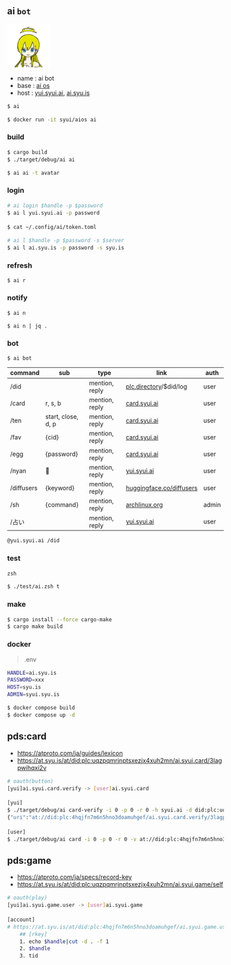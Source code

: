 ## ai `bot`

<img src="./icon/avatar.png" width="100">

- name : ai bot
- base : [ai os](https://git.syui.ai/ai/os)
- host : [yui.syui.ai](https://bsky.app/profile/yui.syui.ai), [ai.syu.is](https://web.syu.is/profile/ai.syu.is)

```sh
$ ai
```

```sh
$ docker run -it syui/aios ai
```

### build

```sh
$ cargo build
$ ./target/debug/ai ai
```

```sh
$ ai ai -t avatar
```

### login

```sh
# ai login $handle -p $password
$ ai l yui.syui.ai -p password

$ cat ~/.config/ai/token.toml
```

```sh
# ai l $handle -p $password -s $server
$ ai l ai.syu.is -p password -s syu.is
```

### refresh

```
$ ai r
```

### notify

```
$ ai n
```

```
$ ai n | jq .
```

### bot

```
$ ai bot
```

|command|sub|type|link|auth|
|---|---|---|---|---|
|/did||mention, reply| [plc.directory](https://plc.directory)/$did/log |user|
|/card|r, s, b|mention, reply| [card.syui.ai](https://card.syui.ai) |user|
|/ten|start, close, d, p|mention, reply| [card.syui.ai](https://card.syui.ai)  |user|
|/fav|{cid}|mention, reply| [card.syui.ai](https://card.syui.ai)  |user|
|/egg|{password}|mention, reply| [card.syui.ai](https://card.syui.ai)  |user|
|/nyan|🍬|mention, reply| [yui.syui.ai](https://yui.syui.ai) |user|
|/diffusers|{keyword}|mention, reply| [huggingface.co/diffusers](https://huggingface.co/docs/diffusers/index) |user|
|/sh|{command}|mention, reply| [archlinux.org](https://wiki.archlinux.org/title/Systemd-nspawn) |admin|
|/占い||mention, reply| [yui.syui.ai](https://yui.syui.ai) |user|

```sh
@yui.syui.ai /did
```

### test

`zsh`

```sh
$ ./test/ai.zsh t
```

### make

```sh
$ cargo install --force cargo-make
$ cargo make build
```

### docker

> .env 

```sh
HANDLE=ai.syu.is
PASSWORD=xxx
HOST=syu.is
ADMIN=syui.syu.is
```

```sh
$ docker compose build
$ docker compose up -d
```

## pds:card

- https://atproto.com/ja/guides/lexicon
- https://at.syu.is/at/did:plc:uqzpqmrjnptsxezjx4xuh2mn/ai.syui.card/3lagpwihqxi2v

```sh
# oauth(button)
[yui]ai.syui.card.verify -> [user]ai.syui.card

[yui]
$ ./target/debug/ai card-verify -i 0 -p 0 -r 0 -h syui.ai -d did:plc:uqzpqmrjnptsxezjx4xuh2mn
{"uri":"at://did:plc:4hqjfn7m6n5hno3doamuhgef/ai.syui.card.verify/3lagpvhppmd2q"}

[user]
$ ./target/debug/ai card -i 0 -p 0 -r 0 -v at://did:plc:4hqjfn7m6n5hno3doamuhgef/ai.syui.card.verify/3lagpvhppmd2q
```

## pds:game

- https://atproto.com/ja/specs/record-key
- https://at.syu.is/at/did:plc:uqzpqmrjnptsxezjx4xuh2mn/ai.syui.game/self

```sh
# oauth(play)
[yui]ai.syui.game.user -> [user]ai.syui.game

[account]
# https://at.syu.is/at/did:plc:4hqjfn7m6n5hno3doamuhgef/ai.syui.game.user/syui
    ## [rkey]
    1. echo $handle|cut -d . -f 1
    2. $handle
    3. tid
```

